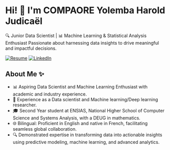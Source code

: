 # Hi! 👋 I'm COMPAORE Yolemba Harold Judicaël

🔍 Junior Data Scientist | 📊 Machine Learning & Statistical Analysis Enthusiast 
Passionate about harnessing data insights to drive meaningful and impactful decisions.

[![Resume](https://img.shields.io/badge/My%20Resume-red?style=flat-square&logo=google-chrome&logoColor=white)](https://github.com/202422/202422/blob/main/Resume_COMPAORE_Yolemba_Harold.pdf)
[![LinkedIn](https://img.shields.io/badge/LinkedIn-blue?style=flat-square&logo=linkedin&logoColor=white)](https://www.linkedin.com/in/harold18/)

## About Me ✨
- 📊 Aspiring Data Scientist and Machine Learning Enthusiast with academic and industry experience.
- 🏦 Experience as a Data scientist and Machine learning/Deep learning researcher.
- 🎓 Second Year student at ENSIAS, National Higher School of Computer Science and Systems Analysis, with a DEUG in mathematics.
- 🌐 Bilingual: Proficient in English and native in French, facilitating seamless global collaboration.
- 🔍 Demonstrated expertise in transforming data into actionable insights using predictive modeling, machine learning, and advanced analytics.
